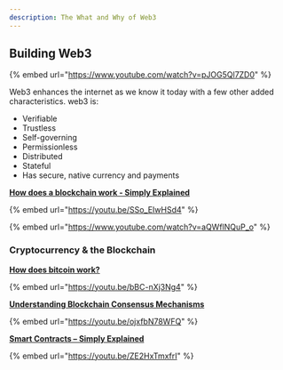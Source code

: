 ```yaml
---
description: The What and Why of Web3
---
```


## Building Web3
{% embed url="https://www.youtube.com/watch?v=pJOG5Ql7ZD0" %}

Web3 enhances the internet as we know it today with a few other added characteristics. web3 is:

* Verifiable
* Trustless
* Self-governing
* Permissionless
* Distributed
* Stateful
* Has secure, native currency and payments

[**How does a blockchain work - Simply Explained**](https://youtu.be/SSo_EIwHSd4)

{% embed url="https://youtu.be/SSo_EIwHSd4" %}

{% embed url="https://www.youtube.com/watch?v=aQWflNQuP_o" %}

### Cryptocurrency & the Blockchain

[**How does bitcoin work?**](https://youtu.be/bBC-nXj3Ng4)

{% embed url="https://youtu.be/bBC-nXj3Ng4" %}

[**Understanding Blockchain Consensus Mechanisms**](https://youtu.be/ojxfbN78WFQ)

{% embed url="https://youtu.be/ojxfbN78WFQ" %}

[**Smart Contracts – Simply Explained**](https://youtu.be/ZE2HxTmxfrI)

{% embed url="https://youtu.be/ZE2HxTmxfrI" %}
